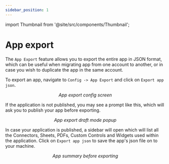 ```yaml
---
sidebar_position: 1
---
```


import Thumbnail from '@site/src/components/Thumbnail';

# App export

The `App Export` feature allows you to export the entire app in JSON format, which can be useful when migrating app from one account to another, or in case you wish to duplicate the app in the same account.


To export an app, navigate to `Config -> App Export` and click on `Export app json`.

<figure>
  <Thumbnail src="/img/building-apps-concepts/app-export/app-export-config-options.png" alt="App Export Config Options Modal" />
  <figcaption align='center'><i>App export config screen</i></figcaption>
</figure>

If the application is not published, you may see a prompt like this, which will ask you to publish your app before exporting.

<figure>
  <Thumbnail src="/img/building-apps-concepts/app-export/export-app-not-published-modal.png" alt="App Export Not Published Modal" />
  <figcaption align='center'><i>App export draft mode popup</i></figcaption>
</figure>


In case your application is published, a sidebar will open which will list all the Connectors, Sheets, PDFs, Custom Controls and Widgets used within the application. Click on `Export app json` to save the app's json file on to your machine.

<figure>
  <Thumbnail src="/img/building-apps-concepts/app-export/export-app-summary.png" alt="App summary before exporting" />
  <figcaption align='center'><i>App summary before exporting</i></figcaption>
</figure>